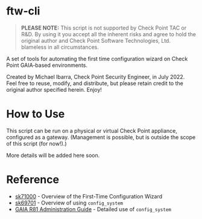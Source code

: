 # ftw-cli

> **PLEASE NOTE:** This script is not supported by Check Point TAC or R&D. By using it you accept all the inherent risks and agree to hold the original author and Check Point Software Technologies, Ltd. blameless in all circumstances.

A set of tools for automating the first time configuration wizard on Check Point GAIA-based environments. 

Created by Michael Ibarra, Check Point Security Engineer, in July 2022. Feel free to reuse, modify, and distribute, but please retain credit to the original author specified herein. Enjoy!


# How to Use
This script can be run on a physical or virtual Check Point appliance, configured as a gateway. (Management is possible, but is outside the scope of this script (for now!).) 

More details will be added here soon.


# Reference

- [sk71000](https://supportcenter.checkpoint.com/supportcenter/portal?eventSubmit_doGoviewsolutiondetails=&solutionid=sk71000) - Overview of the First-Time Configuration Wizard
- [sk69701](https://supportcenter.checkpoint.com/supportcenter/portal?eventSubmit_doGoviewsolutiondetails=&solutionid=sk69701) - Overview of using `config_system`
- [GAIA R81 Administration Guide](https://sc1.checkpoint.com/documents/R81/WebAdminGuides/EN/CP_R81_Gaia_AdminGuide/Topics-GAG/Running-FTCW-in-CLI-Expert-Mode.htm) - Detailed use of `config_system`
